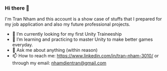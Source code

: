 ### Hi there 👋
I'm Tran Nham and this account is a show case of stuffs that I prepared for my job application and also my future professional projects.

- 🔭 I’m currently looking for my first Unity Traineeship
- 🌱 I’m learning and practicing to master Unity to make better games everyday. 
- 💬 Ask me about anything (within reason)
- 📫 How to reach me: https://www.linkedin.com/in/tran-nham-3010/ or through my email: nhamdientran@gmail.com

